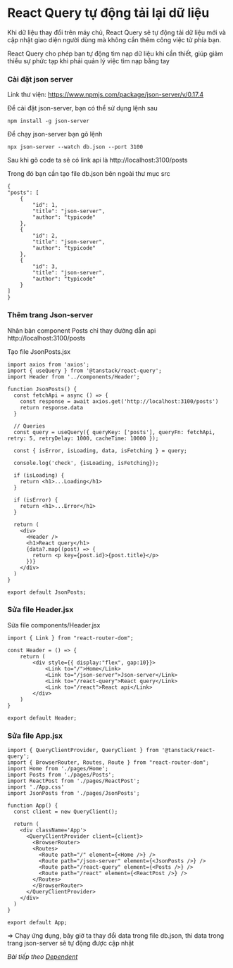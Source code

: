 # React Query tự động tải lại dữ liệu

Khi dữ liệu thay đổi trên máy chủ, React Query sẽ tự động tải dữ liệu mới và cập nhật giao diện người dùng mà không cần thêm công việc từ phía bạn.

React Query cho phép bạn tự động tìm nạp dữ liệu khi cần thiết, giúp giảm thiểu sự phức tạp khi phải quản lý việc tìm nạp bằng tay

### Cài đặt json server

Link thư viện: https://www.npmjs.com/package/json-server/v/0.17.4

Để cài đặt json-server, bạn có thể sử dụng lệnh sau

```
npm install -g json-server
```

Để chạy json-server bạn gõ lệnh

```
npx json-server --watch db.json --port 3100
```

Sau khi gõ code ta sẽ có link api là http://localhost:3100/posts

Trong đó bạn cần tạo file db.json bên ngoài thư mục src

```
{
"posts": [
    {
        "id": 1,
        "title": "json-server",
        "author": "typicode"
    },
    {
        "id": 2,
        "title": "json-server",
        "author": "typicode"
    },
    {
        "id": 3,
        "title": "json-server",
        "author": "typicode"
    }
]
}
```

### Thêm trang Json-server

Nhân bản component Posts chỉ thay đường dẫn api http://localhost:3100/posts

Tạo file JsonPosts.jsx

```
import axios from 'axios';
import { useQuery } from '@tanstack/react-query';
import Header from '../components/Header';

function JsonPosts() {
  const fetchApi = async () => {
    const response = await axios.get('http://localhost:3100/posts')
    return response.data
  }

  // Queries
  const query = useQuery({ queryKey: ['posts'], queryFn: fetchApi, retry: 5, retryDelay: 1000, cacheTime: 10000 });

  const { isError, isLoading, data, isFetching } = query;
  
  console.log('check', {isLoading, isFetching});

  if (isLoading) {
    return <h1>...Loading</h1>
  }

  if (isError) {
    return <h1>...Error</h1>
  }

  return (
    <div>
      <Header />
      <h1>React query</h1>
      {data?.map((post) => {
        return <p key={post.id}>{post.title}</p>
      })}
    </div>
  )
}

export default JsonPosts;
```

### Sửa file Header.jsx

Sửa file components/Header.jsx

```
import { Link } from "react-router-dom";

const Header = () => {
    return (
        <div style={{ display:"flex", gap:10}}>
            <Link to="/">Home</Link>
            <Link to="/json-server">Json-server</Link>
            <Link to="/react-query">React query</Link>
            <Link to="/react">React api</Link>
        </div>
    )
}

export default Header;
```

### Sửa file App.jsx

```
import { QueryClientProvider, QueryClient } from '@tanstack/react-query';
import { BrowserRouter, Routes, Route } from "react-router-dom";
import Home from './pages/Home';
import Posts from './pages/Posts';
import ReactPost from './pages/ReactPost';
import './App.css'
import JsonPosts from './pages/JsonPosts';

function App() {
  const client = new QueryClient();

  return (
    <div className='App'>
      <QueryClientProvider client={client}>
        <BrowserRouter>
        <Routes>
          <Route path="/" element={<Home />} />
          <Route path="/json-server" element={<JsonPosts />} />
          <Route path="/react-query" element={<Posts />} />
          <Route path="/react" element={<ReactPost />} />
        </Routes>
        </BrowserRouter>
      </QueryClientProvider>
    </div>
  )
}

export default App;
```

=> Chạy ứng dụng, bây giờ ta thay đổi data trong file db.json, thì data trong trang json-server sẽ tự động được cập nhật


*Bài tiếp theo [Dependent](session_005_dependent.md)*